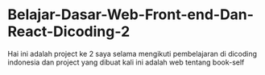 # Belajar-Dasar-Web-Front-end-Dan-React-Dicoding-2

Hai ini adalah project ke 2 saya selama mengikuti pembelajaran di dicoding indonesia 
dan project yang dibuat kali ini adalah web tentang book-self 
